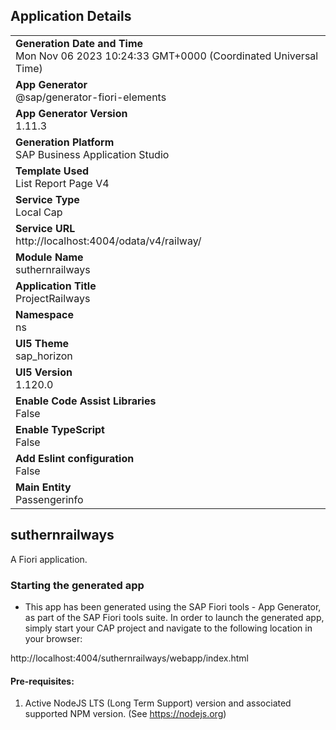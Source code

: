 ## Application Details
|               |
| ------------- |
|**Generation Date and Time**<br>Mon Nov 06 2023 10:24:33 GMT+0000 (Coordinated Universal Time)|
|**App Generator**<br>@sap/generator-fiori-elements|
|**App Generator Version**<br>1.11.3|
|**Generation Platform**<br>SAP Business Application Studio|
|**Template Used**<br>List Report Page V4|
|**Service Type**<br>Local Cap|
|**Service URL**<br>http://localhost:4004/odata/v4/railway/
|**Module Name**<br>suthernrailways|
|**Application Title**<br>ProjectRailways|
|**Namespace**<br>ns|
|**UI5 Theme**<br>sap_horizon|
|**UI5 Version**<br>1.120.0|
|**Enable Code Assist Libraries**<br>False|
|**Enable TypeScript**<br>False|
|**Add Eslint configuration**<br>False|
|**Main Entity**<br>Passengerinfo|

## suthernrailways

A Fiori application.

### Starting the generated app

-   This app has been generated using the SAP Fiori tools - App Generator, as part of the SAP Fiori tools suite.  In order to launch the generated app, simply start your CAP project and navigate to the following location in your browser:

http://localhost:4004/suthernrailways/webapp/index.html

#### Pre-requisites:

1. Active NodeJS LTS (Long Term Support) version and associated supported NPM version.  (See https://nodejs.org)


